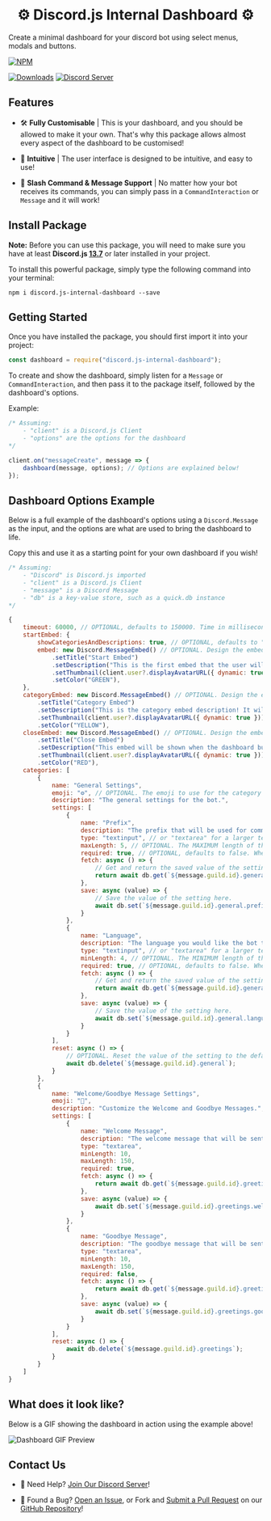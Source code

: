 <h1 align="center">
    ⚙️ Discord.js Internal Dashboard ⚙️
</h1>

Create a minimal dashboard for your discord bot using select menus, modals and buttons.

[![NPM](https://nodei.co/npm/discord.js-internal-dashboard.png)](https://npmjs.com/package/discord.js-internal-dashboard)

[![Downloads](https://img.shields.io/npm/dt/discord.js-internal-dashboard?logo=npm&style=flat-square)](https://npmjs.com/package/discord.js-internal-dashboard) [![Discord Server](https://img.shields.io/discord/667479986214666272?logo=discord&logoColor=white&style=flat-square)](https://discord.gg/P2g24jp)

## Features

- 🛠️ <b>Fully Customisable</b> | This is your dashboard, and you should be allowed to make it your own. That's why this package allows almost every aspect of the dashboard to be customised!

- 🤔 <b>Intuitive</b> | The user interface is designed to be intuitive, and easy to use!

- 🤖 <b>Slash Command & Message Support</b> | No matter how your bot receives its commands, you can simply pass in a `CommandInteraction` or `Message` and it will work!


## Install Package

<b>Note:</b> Before you can use this package, you will need to make sure you have at least <b>Discord.js <u>13.7</u></b> or later installed in your project.

To install this powerful package, simply type the following command into your terminal:

`npm i discord.js-internal-dashboard --save`

## Getting Started

Once you have installed the package, you should first import it into your project:

```js
const dashboard = require("discord.js-internal-dashboard");
```

To create and show the dashboard, simply listen for a `Message` or `CommandInteraction`, and then pass it to the package itself, followed by the dashboard's options.

Example:

```js
/* Assuming:
    - "client" is a Discord.js Client
    - "options" are the options for the dashboard
*/

client.on("messageCreate", message => {
    dashboard(message, options); // Options are explained below!
});
```

## Dashboard Options Example

Below is a full example of the dashboard's options using a `Discord.Message` as the input, and the options are what are used to bring the dashboard to life.

Copy this and use it as a starting point for your own dashboard if you wish!

```js
/* Assuming:
    - "Discord" is Discord.js imported
    - "client" is a Discord.js Client
    - "message" is a Discord Message
    - "db" is a key-value store, such as a quick.db instance
*/

{
    timeout: 60000, // OPTIONAL, defaults to 150000. Time in milliseconds of inactivity until the dashboard closes.
    startEmbed: {
        showCategoriesAndDescriptions: true, // OPTIONAL, defaults to "true". Whether or not to show category names and descriptions.
        embed: new Discord.MessageEmbed() // OPTIONAL. Design the embed here.
            .setTitle("Start Embed")
            .setDescription("This is the first embed that the user will see when they initiate the internal dashboard!")
            .setThumbnail(client.user?.displayAvatarURL({ dynamic: true }))
            .setColor("GREEN"),
    },
    categoryEmbed: new Discord.MessageEmbed() // OPTIONAL. Design the embed here.
        .setTitle("Category Embed")
        .setDescription("This is the category embed description! It will appear on every category.")
        .setThumbnail(client.user?.displayAvatarURL({ dynamic: true }))
        .setColor("YELLOW"),
    closeEmbed: new Discord.MessageEmbed() // OPTIONAL. Design the embed here.
        .setTitle("Close Embed")
        .setDescription("This embed will be shown when the dashboard buttons and selection menus time out.")
        .setThumbnail(client.user?.displayAvatarURL({ dynamic: true }))
        .setColor("RED"),
    categories: [
        {
            name: "General Settings",
            emoji: "⚙️", // OPTIONAL. The emoji to use for the category on the selection menu.
            description: "The general settings for the bot.",
            settings: [
                {
                    name: "Prefix",
                    description: "The prefix that will be used for commands.",
                    type: "textinput", // or "textarea" for a larger text inputs.
                    maxLength: 5, // OPTIONAL. The MAXIMUM length of the textinput/textarea (if used).
                    required: true, // OPTIONAL, defaults to false. Whether or not entering a new value into the setting is required.
                    fetch: async () => {
                        // Get and return the saved value of the setting here.
                        return await db.get(`${message.guild.id}.general.prefix`) || "!";
                    },
                    save: async (value) => {
                        // Save the value of the setting here.
                        await db.set(`${message.guild.id}.general.prefix`, value);
                    }
                },
                {
                    name: "Language",
                    description: "The language you would like the bot to use.",
                    type: "textinput", // or "textarea" for a larger text inputs.
                    minLength: 4, // OPTIONAL. The MINIMUM length of the textinput/textarea (if used).
                    required: true, // OPTIONAL, defaults to false. Whether or not entering a new value into the setting is required.
                    fetch: async () => {
                        // Get and return the saved value of the setting here.
                        return await db.get(`${message.guild.id}.general.language`) || "English";
                    },
                    save: async (value) => {
                        // Save the value of the setting here.
                        await db.set(`${message.guild.id}.general.language`, value);
                    }
                }
            ],
            reset: async () => {
                // OPTIONAL. Reset the value of the setting to the default here.
                await db.delete(`${message.guild.id}.general`);
            }
        },
        {
            name: "Welcome/Goodbye Message Settings",
            emoji: "👋",
            description: "Customize the Welcome and Goodbye Messages.",
            settings: [
                {
                    name: "Welcome Message",
                    description: "The welcome message that will be sent to new members.",
                    type: "textarea",
                    minLength: 10,
                    maxLength: 150,
                    required: true,
                    fetch: async () => {
                        return await db.get(`${message.guild.id}.greetings.welcomeMessage`);
                    },
                    save: async (value) => {
                        await db.set(`${message.guild.id}.greetings.welcomeMessage`, value);
                    }
                },
                {
                    name: "Goodbye Message",
                    description: "The goodbye message that will be sent to members who have left the server.",
                    type: "textarea",
                    minLength: 10,
                    maxLength: 150,
                    required: false,
                    fetch: async () => {
                        return await db.get(`${message.guild.id}.greetings.goodbyeMessage`);
                    },
                    save: async (value) => {
                        await db.set(`${message.guild.id}.greetings.goodbyeMessage`, value);
                    }
                }
            ],
            reset: async () => {
                await db.delete(`${message.guild.id}.greetings`);
            }
        }
    ]
}
```

## What does it look like?

Below is a GIF showing the dashboard in action using the example above!

![Dashboard GIF Preview](https://i.imgur.com/V8AUX1W.gif)

## Contact Us

- 👋 Need Help? [Join Our Discord Server](https://discord.gg/P2g24jp)!

- 👾 Found a Bug? [Open an Issue](https://github.com/WillTDA/Discord.js-Internal-Dashboard/issues), or Fork and [Submit a Pull Request](https://github.com/WillTDA/Discord.js-Internal-Dashboard/pulls) on our [GitHub Repository](https://github.com/WillTDA/Discord.js-Internal-Dashboard)!